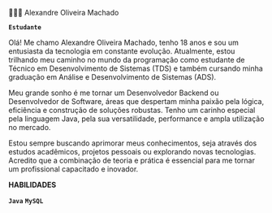 👩🏻‍💻 Alexandre Oliveira Machado

**`Estudante`**

Olá! Me chamo Alexandre Oliveira Machado, tenho 18 anos e sou um entusiasta da tecnologia em constante evolução. Atualmente, estou trilhando meu caminho no mundo da programação como estudante de Técnico em Desenvolvimento de Sistemas (TDS) e também cursando minha graduação em Análise e Desenvolvimento de Sistemas (ADS).

Meu grande sonho é me tornar um Desenvolvedor Backend ou Desenvolvedor de Software, áreas que despertam minha paixão pela lógica, eficiência e construção de soluções robustas. Tenho um carinho especial pela linguagem Java, pela sua versatilidade, performance e ampla utilização no mercado.

Estou sempre buscando aprimorar meus conhecimentos, seja através dos estudos acadêmicos, projetos pessoais ou explorando novas tecnologias. Acredito que a combinação de teoria e prática é essencial para me tornar um profissional capacitado e inovador.

**HABILIDADES**

**`Java`**
**`MySQL`**
